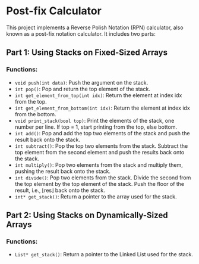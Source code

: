 # Post-fix Calculator

This project implements a Reverse Polish Notation (RPN) calculator, also known as a post-fix notation calculator. It includes two parts:

## Part 1: Using Stacks on Fixed-Sized Arrays 

### Functions:
- `void push(int data)`: Push the argument on the stack.
- `int pop()`: Pop and return the top element of the stack.
- `int get_element_from_top(int idx)`: Return the element at index idx from the top.
- `int get_element_from_bottom(int idx)`: Return the element at index idx from the bottom.
- `void print_stack(bool top)`: Print the elements of the stack, one number per line. If top = 1, start printing from the top, else bottom.
- `int add()`: Pop and add the top two elements of the stack and push the result back onto the stack.
- `int subtract()`: Pop the top two elements from the stack. Subtract the top element from the second element and push the results back onto the stack.
- `int multiply()`: Pop two elements from the stack and multiply them, pushing the result back onto the stack.
- `int divide()`: Pop two elements from the stack. Divide the second from the top element by the top element of the stack. Push the floor of the result, i.e., ⌊res⌋ back onto the stack.
- `int* get_stack()`: Return a pointer to the array used for the stack.

## Part 2: Using Stacks on Dynamically-Sized Arrays 

### Functions:
- `List* get_stack()`: Return a pointer to the Linked List used for the stack.
